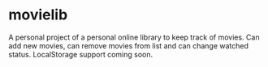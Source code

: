 # movielib


A personal project of a personal online library to keep track of movies. Can add new movies, can remove movies from list and can change watched status. LocalStorage support coming soon.
